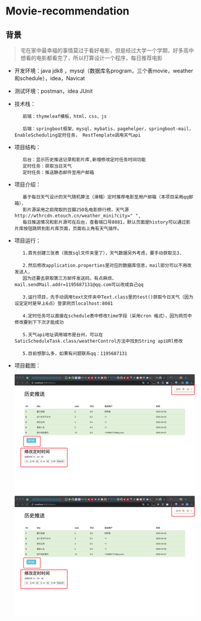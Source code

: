 # Movie-recommendation
## 背景
>宅在家中最幸福的事情莫过于看好电影，但是经过大学一个学期，好多高中想看的电影都看完了，所以打算设计一个程序，每日推荐电影


* 开发环境：java jdk8 ，mysql（数据库名program，三个表movie，weather和schedule），idea，Navicat

* 测试环境：postman，idea JUnit

* 技术栈：

         前端：thymeleaf模板，html，css，js

         后端：springboot框架，mysql，mybatis，pagehelper，springboot-mail，EnableScheduling定时任务， RestTemplate调用天气api

* 项目结构：

         后台：显示历史推送记录和影片库,新增修改定时任务时间功能
         定时任务：获取当日天气
         定时任务：推送静态邮件至用户邮箱

* 项目介绍：

         基于每日天气设计的天气随机算法（滑稽）定时推荐电影至用户邮箱（本项目采用qq邮箱），
         影片源采用之前爬取的豆瓣250名电影排行榜，天气源http://wthrcdn.etouch.cn/weather_mini?city=" ",
         每日推送情况和影片源可在后台，查看端口号8081，默认页面是history可以通过影片库按钮跳转到影片库页面，页面右上角有天气插件。
* 项目运行：
          
         1.首先创建三张表（我放sql文件夹里了），天气数据另外考虑，要手动获取见3.
         
         2.然后修改application.properties里对应的数据库信息，mail部分可以不用改发送人，
         因为还要去获取第三方邮件发送码，有点麻烦，mail.sendMail.addr=1195687131@qq.com可以改成自己qq
         
         3.运行项目，先手动调用text文件夹中Text.class里的test()获取今日天气（因为设定定时是早上6点）登录网页localhost:8081
         
         4.定时任务可以直接在schedule表中修改time字段（采用cron 格式），因为网页中修改要到下下次才能成功
         
         5.天气api地址调用城市是台州，可以在SaticScheduleTask.class/weatherControl方法中找到String apiURl修改
         
         5.目前想那么多，如果有问题联系qq：1195687131

* 项目截图：

    ![img](image/D643E698-1135-4C22-B1B5-F197F5D4F69C.png)
    ![img2](https://github.com/whz11/Movie-recommendation/blob/master/image/D643E698-1135-4C22-B1B5-F197F5D4F69C.png)
